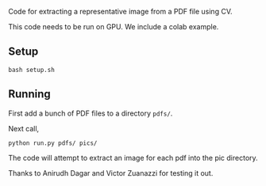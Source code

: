 Code for extracting a representative image from a PDF file using CV.

This code needs to be run on GPU. We include a colab example.

## Setup

```bash setup.sh```


## Running 

First add a bunch of PDF files to a directory `pdfs/`. 

Next call,  

```python run.py pdfs/ pics/ ```

The code will attempt to extract an image for each pdf into the pic directory. 

Thanks to Anirudh Dagar and Victor Zuanazzi for testing it out. 
